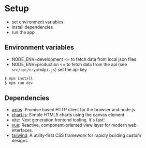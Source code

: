 # Setup

- set environment variables
- install dependencies
- run the app

## Environment variables

- NODE_ENV=development <= to fetch data from local json files
- NODE_ENV=production <= to fetch data from the api
  (see `src/api/cryptoApi.js`) set the api key

```bash
$ npm install
$ npm run dev
```

## Dependencies

- [axios](https://ghub.io/axios): Promise based HTTP client for the browser and node.js
- [chart.js](https://ghub.io/chart.js): Simple HTML5 charts using the canvas element
- [vite](https://ghub.io/vite): Next generation frontend tooling. It's fast!
- [vue](https://github.com/vuejs/core): Reactive, component-oriented view layer for modern web interfaces.
- [tailwind](https://ghub.io/tailwind): A utility-first CSS framework for rapidly building custom designs.
